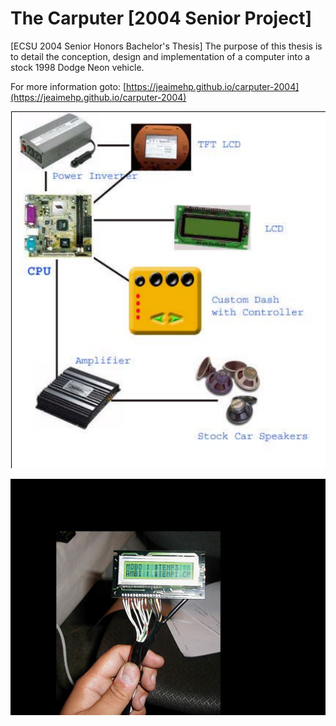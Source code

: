 # The Carputer [2004 Senior Project]
[ECSU 2004 Senior Honors Bachelor's Thesis] The purpose of this thesis is to detail the conception, design and implementation of a computer into a stock 1998 Dodge Neon vehicle.

For more information goto: [https://jeaimehp.github.io/carputer-2004](https://jeaimehp.github.io/carputer-2004)


![Stage3](pictures/stage3.png)


![LCD](pictures/lcd.jpeg)